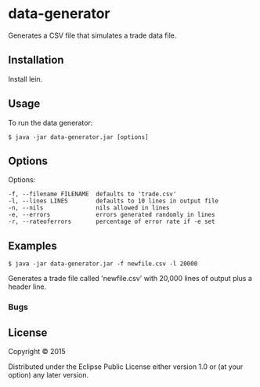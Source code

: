# data-generator

Generates a CSV file that simulates a trade data file.

## Installation

Install lein.

## Usage

To run the data generator:

    $ java -jar data-generator.jar [options]

## Options

Options:

    -f, --filename FILENAME  defaults to 'trade.csv'
    -l, --lines LINES        defaults to 10 lines in output file
    -n, --nils               nils allowed in lines
    -e, --errors             errors generated randomly in lines
    -r, --rateoferrors       percentage of error rate if -e set

## Examples

    $ java -jar data-generator.jar -f newfile.csv -l 20000

Generates a trade file called 'newfile.csv' with 20,000 lines of
output plus a header line.

### Bugs


## License

Copyright © 2015

Distributed under the Eclipse Public License either version 1.0 or (at
your option) any later version.
